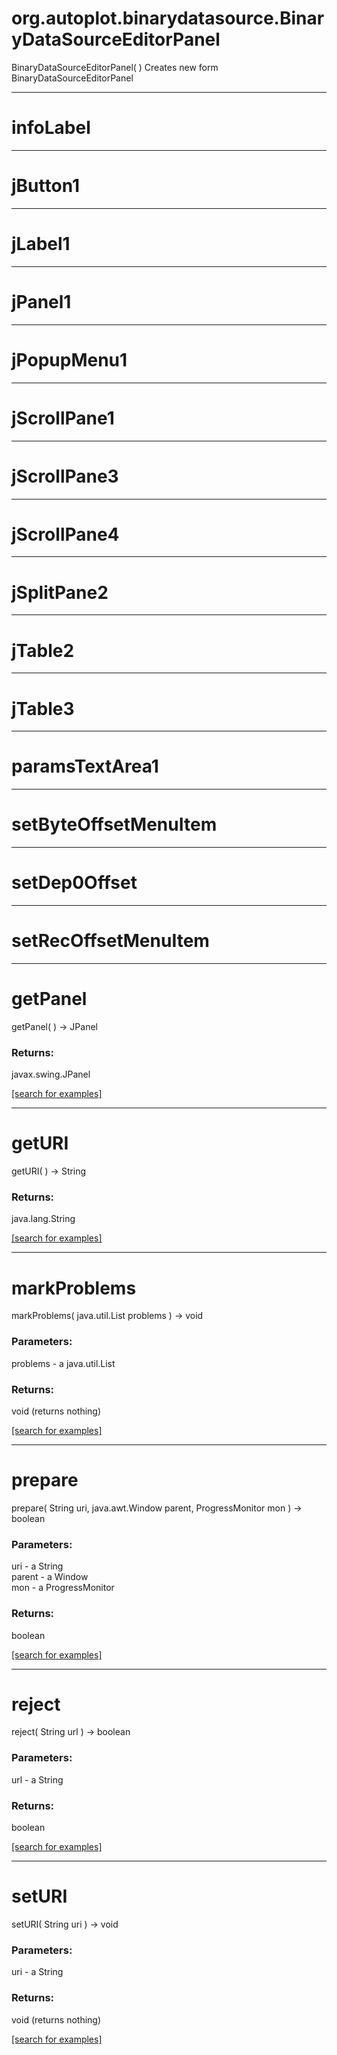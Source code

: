 # org.autoplot.binarydatasource.BinaryDataSourceEditorPanel
BinaryDataSourceEditorPanel( )
Creates new form BinaryDataSourceEditorPanel

***
<a name="infoLabel"></a>
# infoLabel



***
<a name="jButton1"></a>
# jButton1



***
<a name="jLabel1"></a>
# jLabel1



***
<a name="jPanel1"></a>
# jPanel1



***
<a name="jPopupMenu1"></a>
# jPopupMenu1



***
<a name="jScrollPane1"></a>
# jScrollPane1



***
<a name="jScrollPane3"></a>
# jScrollPane3



***
<a name="jScrollPane4"></a>
# jScrollPane4



***
<a name="jSplitPane2"></a>
# jSplitPane2



***
<a name="jTable2"></a>
# jTable2



***
<a name="jTable3"></a>
# jTable3



***
<a name="paramsTextArea1"></a>
# paramsTextArea1



***
<a name="setByteOffsetMenuItem"></a>
# setByteOffsetMenuItem



***
<a name="setDep0Offset"></a>
# setDep0Offset



***
<a name="setRecOffsetMenuItem"></a>
# setRecOffsetMenuItem



***
<a name="getPanel"></a>
# getPanel
getPanel(  ) &rarr; JPanel



### Returns:
javax.swing.JPanel


<a href="https://github.com/autoplot/dev/search?q=getPanel&unscoped_q=getPanel">[search for examples]</a>

***
<a name="getURI"></a>
# getURI
getURI(  ) &rarr; String



### Returns:
java.lang.String


<a href="https://github.com/autoplot/dev/search?q=getURI&unscoped_q=getURI">[search for examples]</a>

***
<a name="markProblems"></a>
# markProblems
markProblems( java.util.List problems ) &rarr; void



### Parameters:
problems - a java.util.List

### Returns:
void (returns nothing)


<a href="https://github.com/autoplot/dev/search?q=markProblems&unscoped_q=markProblems">[search for examples]</a>

***
<a name="prepare"></a>
# prepare
prepare( String uri, java.awt.Window parent, ProgressMonitor mon ) &rarr; boolean



### Parameters:
uri - a String
<br>parent - a Window
<br>mon - a ProgressMonitor

### Returns:
boolean


<a href="https://github.com/autoplot/dev/search?q=prepare&unscoped_q=prepare">[search for examples]</a>

***
<a name="reject"></a>
# reject
reject( String url ) &rarr; boolean



### Parameters:
url - a String

### Returns:
boolean


<a href="https://github.com/autoplot/dev/search?q=reject&unscoped_q=reject">[search for examples]</a>

***
<a name="setURI"></a>
# setURI
setURI( String uri ) &rarr; void



### Parameters:
uri - a String

### Returns:
void (returns nothing)


<a href="https://github.com/autoplot/dev/search?q=setURI&unscoped_q=setURI">[search for examples]</a>


